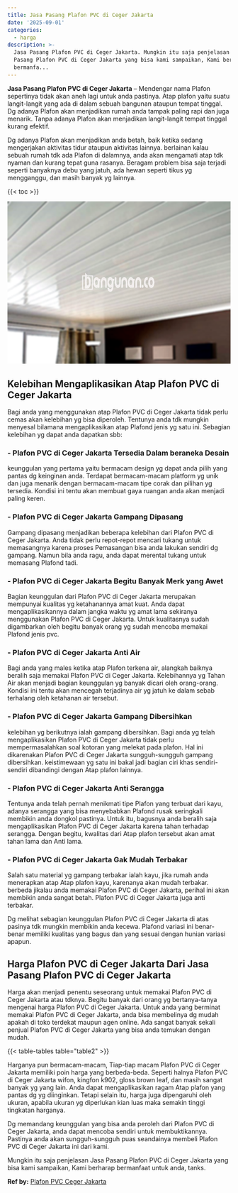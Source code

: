 ```yaml
---
title: Jasa Pasang Plafon PVC di Ceger Jakarta
date: '2025-09-01'
categories:
  - harga
description: >-
  Jasa Pasang Plafon PVC di Ceger Jakarta. Mungkin itu saja penjelasan Jasa
  Pasang Plafon PVC di Ceger Jakarta yang bisa kami sampaikan, Kami berharap
  bermanfa...
---
```


**Jasa Pasang Plafon PVC di Ceger Jakarta** – Mendengar nama Plafon sepertinya tidak akan aneh lagi untuk anda pastinya. Atap plafon yaitu suatu langit-langit yang ada di dalam sebuah bangunan ataupun tempat tinggal. Dg adanya Plafon akan menjadikan rumah anda tampak paling rapi dan juga menarik. Tanpa adanya Plafon akan menjadikan langit-langit tempat tinggal kurang efektif.

Dg adanya Plafon akan menjadikan anda betah, baik ketika sedang mengerjakan aktivitas tidur ataupun aktivitas lainnya. berlainan kalau sebuah rumah tdk ada Plafon di dalamnya, anda akan mengamati atap tdk nyaman dan kurang tepat guna rasanya. Beragam problem bisa saja terjadi seperti banyaknya debu yang jatuh, ada hewan seperti tikus yg mengganggu, dan masih banyak yg lainnya.

{{< toc >}}

![Jasa Pasang Plafon PVC di Ceger Jakarta](/images/flafond-pvc-murah08.png)

## Kelebihan Mengaplikasikan Atap Plafon PVC di Ceger Jakarta

Bagi anda yang menggunakan atap Plafon PVC di Ceger Jakarta tidak perlu cemas akan kelebihan yg bisa diperoleh. Tentunya anda tdk mungkin menyesal bilamana mengaplikasikan atap Plafond jenis yg satu ini. Sebagian kelebihan yg dapat anda dapatkan sbb:

### \- Plafon PVC di Ceger Jakarta Tersedia Dalam beraneka Desain

keunggulan yang pertama yaitu bermacam design yg dapat anda pilih yang pantas dg keinginan anda. Terdapat bermacam-macam platform yg unik dan juga menarik dengan bermacam-macam tipe corak dan pilihan yg tersedia. Kondisi ini tentu akan membuat gaya ruangan anda akan menjadi paling keren.

### \- Plafon PVC di Ceger Jakarta Gampang Dipasang

Gampang dipasang menjadikan beberapa kelebihan dari Plafon PVC di Ceger Jakarta. Anda tidak perlu repot-repot mencari tukang untuk memasangnya karena proses Pemasangan bisa anda lakukan sendiri dg gampang. Namun bila anda ragu, anda dapat merental tukang untuk memasang Plafond tadi.

### \- Plafon PVC di Ceger Jakarta Begitu Banyak Merk yang Awet

Bagian keunggulan dari Plafon PVC di Ceger Jakarta merupakan mempunyai kualitas yg ketahanannya amat kuat. Anda dapat mengaplikasikannya dalam jangka waktu yg amat lama sekiranya menggunakan Plafon PVC di Ceger Jakarta. Untuk kualitasnya sudah digambarkan oleh begitu banyak orang yg sudah mencoba memakai Plafond jenis pvc.

### \- Plafon PVC di Ceger Jakarta Anti Air

Bagi anda yang males ketika atap Plafon terkena air, alangkah baiknya beralih saja memakai Plafon PVC di Ceger Jakarta. Kelebihannya yg Tahan Air akan menjadi bagian keunggulan yg banyak dicari oleh orang-orang. Kondisi ini tentu akan mencegah terjadinya air yg jatuh ke dalam sebab terhalang oleh ketahanan air tersebut.

### \- Plafon PVC di Ceger Jakarta Gampang Dibersihkan

kelebihan yg berikutnya ialah gampang dibersihkan. Bagi anda yg telah mengaplikasikan Plafon PVC di Ceger Jakarta tidak perlu mempermasalahkan soal kotoran yang melekat pada plafon. Hal ini dikarenakan Plafon PVC di Ceger Jakarta sungguh-sungguh gampang dibersihkan. keistimewaan yg satu ini bakal jadi bagian ciri khas sendiri-sendiri dibandingi dengan Atap plafon lainnya.

### \- Plafon PVC di Ceger Jakarta Anti Serangga

Tentunya anda telah pernah menikmati tipe Plafon yang terbuat dari kayu, adanya serangga yang bisa menyebabkan Plafond rusak seringkali membikin anda dongkol pastinya. Untuk itu, bagusnya anda beralih saja mengaplikasikan Plafon PVC di Ceger Jakarta karena tahan terhadap serangga. Dengan begitu, kwalitas dari Atap plafon tersebut akan amat tahan lama dan Anti lama.

### \- Plafon PVC di Ceger Jakarta Gak Mudah Terbakar

Salah satu material yg gampang terbakar ialah kayu, jika rumah anda menerapkan atap Atap plafon kayu, karenanya akan mudah terbakar. berbeda jikalau anda memakai Plafon PVC di Ceger Jakarta, perihal ini akan membikin anda sangat betah. Plafon PVC di Ceger Jakarta juga anti terbakar.

Dg melihat sebagian keunggulan Plafon PVC di Ceger Jakarta di atas pasinya tdk mungkin membikin anda kecewa. Plafond variasi ini benar-benar memiliki kualitas yang bagus dan yang sesuai dengan hunian variasi apapun.

## Harga Plafon PVC di Ceger Jakarta Dari Jasa Pasang Plafon PVC di Ceger Jakarta

Harga akan menjadi penentu seseorang untuk memakai Plafon PVC di Ceger Jakarta atau tdknya. Begitu banyak dari orang yg bertanya-tanya mengenai harga Plafon PVC di Ceger Jakarta. Untuk anda yang berminat memakai Plafon PVC di Ceger Jakarta, anda bisa membelinya dg mudah apakah di toko terdekat maupun agen online. Ada sangat banyak sekali penjual Plafon PVC di Ceger Jakarta yang bisa anda temukan dengan mudah.

{{< table-tables table="table2" >}}

Harganya pun bermacam-macam, Tiap-tiap macam Plafon PVC di Ceger Jakarta memiliki poin harga yang berbeda-beda. Seperti halnya Plafon PVC di Ceger Jakarta wifon, kingfon k902, gloss brown leaf, dan masih sangat banyak yg yang lain. Anda dapat mengaplikasikan ragam Atap plafon yang pantas dg yg diinginkan. Tetapi selain itu, harga juga dipengaruhi oleh ukuran, apabila ukuran yg diperlukan kian luas maka semakin tinggi tingkatan harganya.

Dg memandang keunggulan yang bisa anda peroleh dari Plafon PVC di Ceger Jakarta, anda dapat mencoba sendiri untuk membuktikannya. Pastinya anda akan sungguh-sungguh puas seandainya membeli Plafon PVC di Ceger Jakarta ini dari kami.

Mungkin itu saja penjelasan Jasa Pasang Plafon PVC di Ceger Jakarta yang bisa kami sampaikan, Kami berharap bermanfaat untuk anda, tanks.

**Ref by:** [Plafon PVC Ceger Jakarta](https://id.wikipedia.org/wiki/Plafon)
